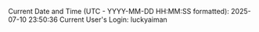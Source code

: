 Current Date and Time (UTC - YYYY-MM-DD HH:MM:SS formatted): 2025-07-10 23:50:36
Current User's Login: luckyaiman
